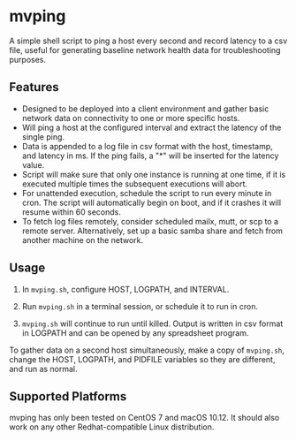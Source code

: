 # mvping
A simple shell script to ping a host every second and record latency to a csv file, useful for generating baseline network health data for troubleshooting purposes.


## Features

* Designed to be deployed into a client environment and gather basic network data on connectivity to one or more specific hosts.  
* Will ping a host at the configured interval and extract the latency of the single ping.
* Data is appended to a log file in csv format with the host, timestamp, and latency in ms.  If the ping fails, a "*" will be inserted for the latency value.
* Script will make sure that only one instance is running at one time, if it is executed multiple times the subsequent executions will abort.
* For unattended execution, schedule the script to run every minute in cron.  The script will automatically begin on boot, and if it crashes it will resume within 60 seconds.
* To fetch log files remotely, consider scheduled mailx, mutt, or scp to a remote server.  Alternatively, set up a basic samba share and fetch from another machine on the network.


## Usage

1. In `mvping.sh`, configure HOST, LOGPATH, and INTERVAL.

2. Run `mvping.sh` in a terminal session, or schedule it to run in cron.

3. `mvping.sh` will continue to run until killed.  Output is written in csv format in LOGPATH and can be opened by any spreadsheet program.

To gather data on a second host simultaneously, make a copy of `mvping.sh`, change the HOST, LOGPATH, and PIDFILE variables so they are different, and run as normal.


## Supported Platforms

mvping has only been tested on CentOS 7 and macOS 10.12.  It should also work on any other Redhat-compatible Linux distribution.